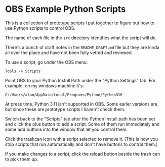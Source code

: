 # OBS Example Python Scripts

This is a collection of prototype scripts
I put together to figure out how to
use Python scripts to control OBS.

The name of each file in the `src` directory
identifies what the script will do.

There's a bunch of draft notes in the
`README_DRAFT.md` file but they are kinda
all over the place and have not been fully
vetted and reviewed.

To use a script, go under the OBS menu:

```
Tools -> Scripts
```

Point OBS to your Python Install Path under
the "Python Settings" tab. For example, on
my windows machine it's:

```
C:/Users/alan/AppData/Local/Programs/Python/Python310
```

At press time, Python 3.11 isn't supported in OBS.
Some earler versions are, but since these are prototype
scripts I haven't check them.

Switch back to the "Scripts" tab after the Python
Install path has been set and click the plus
button to add a script. Some of them run immediately
and some add buttons into the window that let you
control them.

Click the trashcan icon with a script selected to
remove it. (This is how you stop scripts that
run automatically and don't have buttons to
control them.)

If you make changes to a script, click the reload
button beside the trash can to pick them up.
